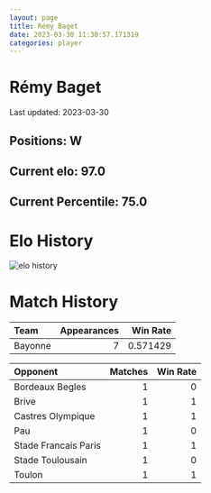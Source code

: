 ```yaml
---  
layout: page  
title: Rémy Baget  
date: 2023-03-30 11:30:57.171319  
categories: player  
---
```

# Rémy Baget


Last updated: 2023-03-30
## Positions: W

## Current elo: 97.0

## Current Percentile: 75.0

# Elo History


![elo history](history_RémyBaget.png)
# Match History


| Team    |   Appearances |   Win Rate |
|:--------|--------------:|-----------:|
| Bayonne |             7 |   0.571429 |

| Opponent             |   Matches |   Win Rate |
|:---------------------|----------:|-----------:|
| Bordeaux Begles      |         1 |          0 |
| Brive                |         1 |          1 |
| Castres Olympique    |         1 |          1 |
| Pau                  |         1 |          0 |
| Stade Francais Paris |         1 |          1 |
| Stade Toulousain     |         1 |          0 |
| Toulon               |         1 |          1 |